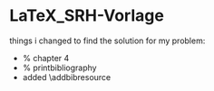 # LaTeX_SRH-Vorlage
things i changed to find the solution for my problem:
  - % chapter 4
  - % printbibliography
  - added \addbibresource
